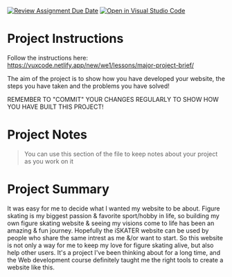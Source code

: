 [![Review Assignment Due Date](https://classroom.github.com/assets/deadline-readme-button-22041afd0340ce965d47ae6ef1cefeee28c7c493a6346c4f15d667ab976d596c.svg)](https://classroom.github.com/a/Iue_AWaz)
[![Open in Visual Studio Code](https://classroom.github.com/assets/open-in-vscode-2e0aaae1b6195c2367325f4f02e2d04e9abb55f0b24a779b69b11b9e10269abc.svg)](https://classroom.github.com/online_ide?assignment_repo_id=18976124&assignment_repo_type=AssignmentRepo)
# Project Instructions

Follow the instructions here: https://vuxcode.netlify.app/new/we1/lessons/major-project-brief/

The aim of the project is to show how you have developed your website, the steps you have taken and the problems you have solved!

REMEMBER TO "COMMIT" YOUR CHANGES REGULARLY TO SHOW HOW YOU HAVE BUILT THIS PROJECT!

# Project Notes

> You can use this section of the file to keep notes about your project as you work on it

# Project Summary

It was easy for me to decide what I wanted my website to be about. Figure skating is my biggest passion & favorite sport/hobby in life, so building my own figure skating website & seeing my visions come to life has been an amazing & fun journey. Hopefully the iSKATER website can be used by people who share the same intrest as me &/or want to start. So this website is not only a way for me to keep my love for figure skating alive, but also help other users. It's a project I've been thinking about for a long time, and the Web development course definitely taught me the right tools to create a website like this. 
